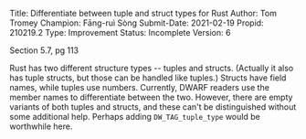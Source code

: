 Title:       Differentiate between tuple and struct types for Rust
Author:      Tom Tromey
Champion:    Fāng-ruì Sòng
Submit-Date: 2021-02-19
Propid:      210219.2
Type:        Improvement
Status:      Incomplete
Version:     6

Section 5.7, pg 113

Rust has two different structure types -- tuples and structs.
(Actually it also has tuple structs, but those can be handled like tuples.)
Structs have field names, while tuples use numbers.
Currently, DWARF readers use the member names to differentiate between the two.
However, there are empty variants of both tuples and structs, and these
can't be distinguished without some additional help.
Perhaps adding `DW_TAG_tuple_type` would be worthwhile here.
